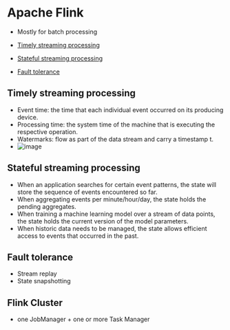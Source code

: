# Apache Flink
- Mostly for batch processing

- [Timely streaming processing](#timely-streaming-processing)
- [Stateful streaming processing](#stateful-streaming-processing)
- [Fault tolerance](#fault-tolerance)

## Timely streaming processing
- Event time: the time that each individual event occurred on its producing device.
- Processing time: the system time of the machine that is executing the respective operation.
- Watermarks: flow as part of the data stream and carry a timestamp t.
- ![image](https://github.com/vanessaaleung/data-science-notes/assets/24954551/4979ee45-b19d-46c6-b7b2-ce646372cedc)

## Stateful streaming processing
- When an application searches for certain event patterns, the state will store the sequence of events encountered so far.
- When aggregating events per minute/hour/day, the state holds the pending aggregates.
- When training a machine learning model over a stream of data points, the state holds the current version of the model parameters.
- When historic data needs to be managed, the state allows efficient access to events that occurred in the past.

## Fault tolerance
- Stream replay
- State snapshotting

## Flink Cluster
- one JobManager + one or more Task Manager
